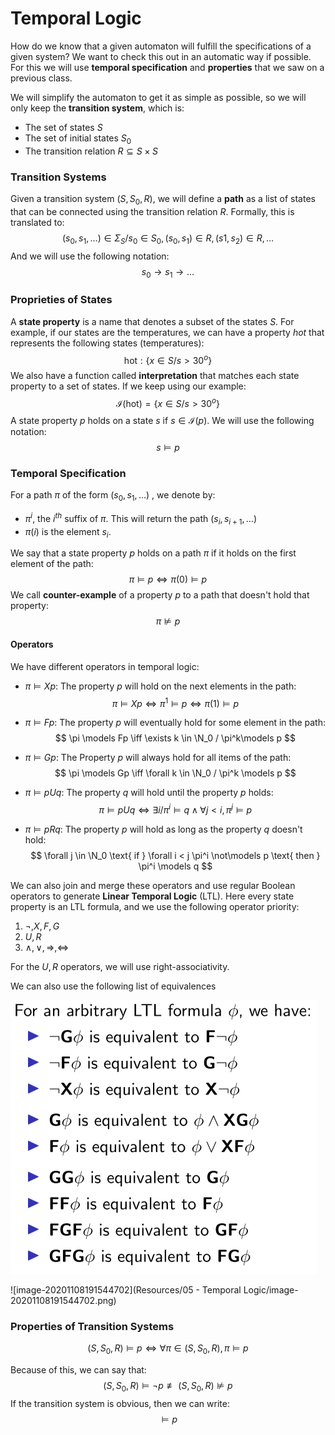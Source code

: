 # Temporal Logic

How do we know that a given automaton will fulfill the specifications of a given system? We want to check this out in an automatic way if possible. For this we will use **temporal specification** and **properties** that we saw on a previous class.

We will simplify the automaton to get it as simple as possible, so we will only keep the **transition system**, which is:

- The set of states $S$
- The set of initial states $S_0$
- The transition relation $R \subseteq S \times S$

### Transition Systems

Given a transition system $(S,S_0,R)$, we will define a **path** as a list of states that can be connected using the transition relation $R$. Formally, this is translated to:
$$
(s_0,s_1,\dots) \in \Sigma_S / s_0 \in S_0, (s_0,s_1) \in R, (s1,s_2)\in R, \dots
$$
And we will use the following notation:
$$
s_0 \rightarrow s_1 \rightarrow \dots
$$

### Proprieties of States

A **state property** is a name that denotes a subset of the states $S$. For example, if our states are the temperatures, we can have a property *hot* that represents the following states (temperatures):
$$
\text{hot} : \{x\in S/s > 30^o\}
$$
We also have a function called **interpretation** that matches each state property to a set of states. If we keep using our example:
$$
\mathcal I(\text{hot}) = \{x\in S/s > 30^o\}
$$
A state property $p$ holds on a state $s$ if $s\in\mathcal I(p)$. We will use the following notation:
$$
s\models p
$$

### Temporal Specification

For a path $\pi$ of the form $(s_0,s_1,\dots)$ , we denote by:

- $\pi^i$, the $i^{th}$ suffix of $\pi$. This will return the path $(s_i,s_{i+1}, \dots)$
- $\pi(i)$ is the element $s_i$.

We say that a state property $p$ holds on a path $\pi$ if it holds on the first element of the path:
$$
\pi \models p \iff \pi(0) \models p
$$
We call **counter-example** of a property $p$ to a path that doesn't hold that property:
$$
\pi \not\models p
$$


#### Operators

We have different operators in temporal logic:

- $\pi \models Xp$: The property $p$ will hold on the next elements in the path:
  $$
  \pi \models Xp \iff \pi^1\models p \iff \pi(1) \models p
  $$

- $\pi \models Fp$: The property $p$ will eventually hold for some element in the path:
  $$
  \pi \models Fp \iff \exists k \in \N_0 / \pi^k\models p
  $$

- $\pi \models Gp$: The Property $p$ will always hold for all items of the path:
  $$
  \pi \models Gp \iff  \forall k \in \N_0 / \pi^k \models p
  $$

- $\pi \models pUq$: The property $q$ will hold until the property $p$ holds:
  $$
  \pi \models pUq \iff \exists i / \pi^i \models q \land \forall j < i, \pi^j \models p
  $$

- $\pi \models pRq$: The property $p$ will hold as long as the property $q$ doesn't hold:
  $$
  \forall j \in \N_0 \text{ if } \forall i < j \pi^i \not\models p \text{ then } \pi^i \models q 
  $$

We can also join and merge these operators and use regular Boolean operators to generate **Linear Temporal Logic** (LTL). Here every state property is an LTL formula, and we use the following operator priority:

1. $\neg,X,F,G$
2. $U,R$
3. $\land,\lor,\Rightarrow, \Leftrightarrow$

For the $U, R$ operators, we will use right-associativity.

We can also use the following list of equivalences

<img src="Resources/05 - Temporal Logic/image-20201108191530729.png" alt="image-20201108191530729" style="zoom:100%;" />

![image-20201108191544702](Resources/05 - Temporal Logic/image-20201108191544702.png)

### Properties of Transition Systems

$$
(S,S_0,R) \models p \iff \forall \pi \in (S,S_0,R), \pi \models p
$$

Because of this, we can say that:
$$
(S,S_0,R) \models \neg p \not\equiv (S,S_0,R) \not\models p
$$
If the transition system is obvious, then we can write:
$$
\models p
$$

